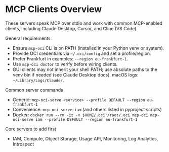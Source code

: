 # MCP Clients Overview

These servers speak MCP over stdio and work with common MCP-enabled clients, including Claude Desktop, Cursor, and Cline (VS Code).

General requirements
- Ensure `mcp-oci` CLI is on PATH (installed in your Python venv or system).
- Provide OCI credentials via `~/.oci/config` and set a profile/region.
- Prefer Frankfurt in examples: `--region eu-frankfurt-1`.
- Use `mcp-oci doctor` to verify before wiring clients.
 - GUI clients may not inherit your shell PATH; use absolute paths to the venv bin if needed (see Claude Desktop docs). macOS logs: `~/Library/Logs/Claude/`.

Common server commands
- Generic: `mcp-oci-serve <service> --profile DEFAULT --region eu-frankfurt-1`
- Convenience: `mcp-oci-serve-iam` (and others listed in pyproject scripts)
- Docker: `docker run --rm -it -v $HOME/.oci:/root/.oci mcp-oci mcp-oci-serve iam --profile DEFAULT --region eu-frankfurt-1`

Core servers to add first
- IAM, Compute, Object Storage, Usage API, Monitoring, Log Analytics, Introspect
